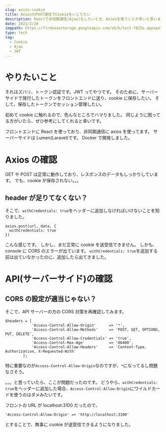 ```yaml
---
slug: axios-cookie
title: AxiosのPOST通信でCookieをいじりたい
description: Reactで非同期通信(Ajax)をしたいとき、Axiosを使うことが多いと思います。そのPOST通信でCookieを操作したい時には、少し手間がかかるので、その説明をまとめました。私は、JWT認証したかったため、Cookieを操作する必要がありました。
date: 2021/2/28
imgpath: https://firebasestorage.googleapis.com/v0/b/test-f825e.appspot.com/o/images%2Fblog%2Fblog-icon%2FAJAX-Language-01.png?alt=media&token=f227ac7c-4791-43c1-a784-35cfb2efbed3
type: tech
tag:
  - Cookie
  - Ajax
  - JWT
---
```


# やりたいこと

それはズバリ、トークン認証です。JWT ってやつです。
そのために、サーバーサイドで発行したトークンをフロントエンドに送り、cookie に保存したい。
そして、保存したトークンでセッション管理したい。

初めて cookie に触れるので、色んなところでハマりました。
同じように困ってる方がいたら、ぜひ参考にしてくれると幸いです。

フロントエンドに React を使っており、非同期通信に axios を使ってます。
サーバーサイドは Lumen(Laravel)です。
Docker で開発しました。

# Axios の確認

GET や POST は正常に動作しており、レスポンスのデータもしっかりしています。
でも、cookie が保存されない。。。

## header が足りてなくない？

そこで、`withCredentials: true`をヘッダーに追加しなければいけないことを知りました。

```js:
axios.post(url, data, {
  withCredentials: true
})
```

こんな感じです。
しかし、まだ正常に cookie を送受信できません。
しかも、console に CORS のエラーが出ています。
`withCredentials: true`を追加する前は出ていなかったのに、追加したら出てきました。

# API(サーバーサイド)の確認

## CORS の設定が適当じゃない？

そこで、API サーバーの方の CORS 対策を再確認してみます。

```php:
$headers = [
            'Access-Control-Allow-Origin'      => '*',
            'Access-Control-Allow-Methods'     => 'POST, GET, OPTIONS, PUT, DELETE',
            'Access-Control-Allow-Credentials' => 'true',
            'Access-Control-Max-Age'           => '86400',
            'Access-Control-Allow-Headers'     => 'Content-Type, Authorization, X-Requested-With'
        ];
```

特に重要なのが`Access-Control-Allow-Origin`なのですが、`*`になってるし問題なさそう。

。。。と思っていたら、ここが問題だったのです。
どうやら、`withCredentials: true`をヘッダーに追加した場合、`Access-Control-Allow-Origin`にワイルドカードを使うのはダメみたいです。

フロントの URL が localhost:3100 だったので、

```php:
'Access-Control-Allow-Origin' => 'http://localhost:3100'
```

とすることで、無事に cookie が送受信できるようになりました。
